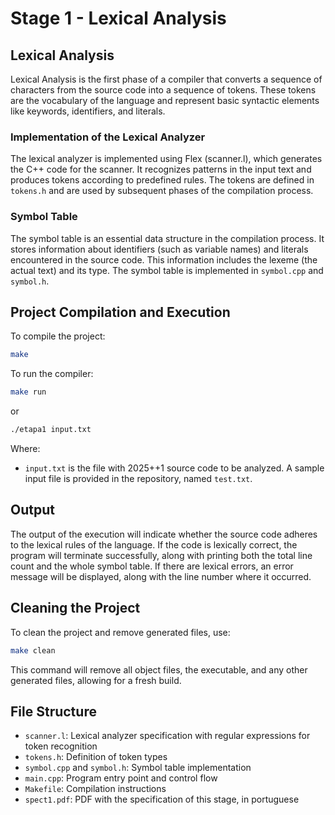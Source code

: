 # Stage 1 - Lexical Analysis

## Lexical Analysis

Lexical Analysis is the first phase of a compiler that converts a sequence of characters from the source code into a sequence of tokens. These tokens are the vocabulary of the language and represent basic syntactic elements like keywords, identifiers, and literals.

### Implementation of the Lexical Analyzer

The lexical analyzer is implemented using Flex (scanner.l), which generates the C++ code for the scanner. It recognizes patterns in the input text and produces tokens according to predefined rules. The tokens are defined in `tokens.h` and are used by subsequent phases of the compilation process.

### Symbol Table

The symbol table is an essential data structure in the compilation process. It stores information about identifiers (such as variable names) and literals encountered in the source code. This information includes the lexeme (the actual text) and its type. The symbol table is implemented in `symbol.cpp` and `symbol.h`.

## Project Compilation and Execution

To compile the project:

```bash
make
```

To run the compiler:

```bash
make run
```

or

```bash
./etapa1 input.txt
```

Where:

- `input.txt` is the file with 2025++1 source code to be analyzed. A sample input file is provided in the repository, named `test.txt`.

## Output

The output of the execution will indicate whether the source code adheres to the lexical rules of the language. If the code is lexically correct, the program will terminate successfully, along with printing both the total line count and the whole symbol table. If there are lexical errors, an error message will be displayed, along with the line number where it occurred.

## Cleaning the Project

To clean the project and remove generated files, use:

```bash
make clean
```

This command will remove all object files, the executable, and any other generated files, allowing for a fresh build.

## File Structure

- `scanner.l`: Lexical analyzer specification with regular expressions for token recognition
- `tokens.h`: Definition of token types
- `symbol.cpp` and `symbol.h`: Symbol table implementation
- `main.cpp`: Program entry point and control flow
- `Makefile`: Compilation instructions
- `spect1.pdf`: PDF with the specification of this stage, in portuguese
